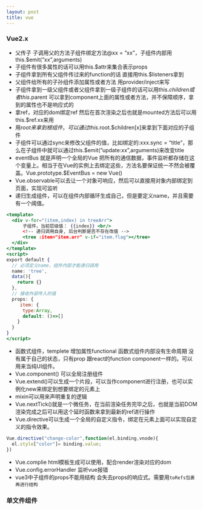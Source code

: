 ```yaml
---
layout: post
title: vue
---
```


### Vue2.x

- 父传子 子调用父的方法子组件绑定方法@xx = “xx”，子组件内部用this.$emit(”xx”,arguments)
- 子组件有很多属性的话可以用this.$attr来集合表示props
- 子组件拿到所有父组件传过来的function的话 直接用this.$listeners拿到
- 父组件给所有的子孙组件添加属性或者方法 用provider/inject来写
- 子组件拿到一级父组件或者父组件拿到一级子组件的话可以用this.$children或者this.$parent 可以拿到component上面的属性或者方法，并不保障顺序，拿到的属性也不是响应式的
- 拿ref，对应的dom绑定ref 然后在首次渲染之后也就是mounted方法后可以用this.$ref.xx来用
- 用$root来拿到根组件，可以通过this.$root.$children[x]来拿到下面对应的子组件
- 子组件可以通过sync来修改父组件的值，比如绑定的:xxx.sync = “title”，那么在子组件中就可以通过this.$emit(”update:xx”,arguments)来改变title
- eventBus 就是声明一个全局的Vue 把所有的通信数据，事件监听都存储在这个变量上。相当于在Vue的实例上去绑定这些，方法名要保证统一不然会被覆盖。Vue.prototype.$EventBus = new Vue()
- Vue.observable可以去让一个对象可响应，然后可以直接用对象内部绑定到页面，实现可监听
- 递归生成组件，可以在组件内部循环生成自己，但是要定义name，并且需要有一个阈值。

```jsx
<template>
  <div v-for="(item,index) in treeArr">
      子组件，当前层级值： {{index}} <br/>
      <!-- 递归调用自身, 后台判断是否不存在改值 -->
      <tree :item="item.arr" v-if="item.flag"></tree>
  </div>
</template>
<script>
export default {
  // 必须定义name，组件内部才能递归调用
  name: 'tree',
  data(){
    return {}
  },
  // 接收外部传入的值
  props: {
     item: {
      type:Array,
      default: ()=>[]
    }
  }
}
</script>
```

- 函数式组件，templete 增加属性functional 函数式组件内部没有生命周期 没有属于自己的状态，只有prop 跟react的function component一样的。可以用来当纯UI组件。
- Vue.component() 可以全局注册组件
- Vue.extend()可以生成一个片段，可以当作component进行注册，也可以实例化new来绑定到想要绑定的元素上
- mixin可以用来声明重复的逻辑
- Vue.nextTick()就是一个微任务，在当前渲染任务完毕之后，也就是当前DOM渲染完成之后可以用这个延时函数来拿到最新的ref进行操作
- Vue.directive可以生成一个全局的自定义指令，绑定在元素上面可以实现自定义的指令效果。

```jsx
Vue.directive("change-color",function(el,binding,vnode){
  el.style["color"]= binding.value;
})
```

- Vue.complie html模板生成可以使用，配合render渲染对应的dom
- Vue.config.errorHandler 监听vue报错
- vue3中子组件的props不能用结构 会失去props的响应式。需要用`toRefs包裹再进行结构`

### 单文件组件 <script setup>

优势

- 更少的样板内容，更简洁的代码
- 能够使用纯typescript声明props和抛出事件
- 更好的运行性能（其模板会被编译成与其同一作用域的渲染函数，没有任何的中间代理）
- 更好的IDE类型推断行性能
- 所有的声明变量以及响应式数据都可以直接在template中使用，包括$attr以及$solt 还有ref 可以直接使用 而不是xxx.value的方法
- defineProps defineEmits在单文件中使用，我们需要用这两个来声明props的类型 以及需要用props的时候 要用defineProps来声明并使用 defineEmits来声明emit并且可以声明ts类型 并且来使用
- 父组件如果需要通过ref拿到子组件的属性方法之类的 需要在子组件中使用defineExpose来声明需要被父组件使用的属性或者方法。
- 在script中如果需要使用attr或者solt可以使用useAttr或者useSolt两个辅助函数

### vue3生命周期钩子

- setup():开始创建组件之前，在beforeCreate和created之前执行。创建的是data和method
- onBeforeMount():组件挂载到节点之前执行的函数（部分首屏请求可以放在这边防止闪屏问题）
- onMounted():组件挂载完成之后之执行的函数（可以在这边拿到组件或者dom的ref）
- onBeforeUpdated():组件更新之前执行的函数
- onUpdated() : 组件更新完成之后执行的函数
- onBeforeUnmount() : 组件卸载完成后执行的函数（这边可以移除事件监听或者清除定时器）
- onActivated() : 被包含在中的组件，会多两个生命周期的钩子函数。被激活时执行
- onDeactivated() : 比如从A组件，切换到B组件，A组件消失时执行
- onErrorCaptured(): 当捕获一个来自子孙组件的异常时激活钩子函数